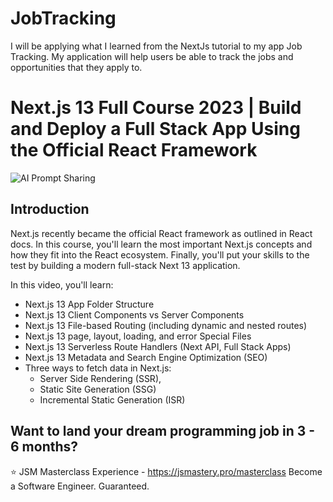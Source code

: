 # JobTracking

I will be applying what I learned from the NextJs tutorial to my app Job Tracking. My application will help users be able to track the jobs and opportunities that they apply to.

# Next.js 13 Full Course 2023 | Build and Deploy a Full Stack App Using the Official React Framework

![AI Prompt Sharing](https://i.ibb.co/9pQNZZy/Thumbnail-27.png)

## Introduction

Next.js recently became the official React framework as outlined in React docs. In this course, you'll learn the most important Next.js concepts and how they fit into the React ecosystem. Finally, you'll put your skills to the test by building a modern full-stack Next 13 application.

In this video, you'll learn:

- Next.js 13 App Folder Structure
- Next.js 13 Client Components vs Server Components
- Next.js 13 File-based Routing (including dynamic and nested routes)
- Next.js 13 page, layout, loading, and error Special Files
- Next.js 13 Serverless Route Handlers (Next API, Full Stack Apps)
- Next.js 13 Metadata and Search Engine Optimization (SEO)
- Three ways to fetch data in Next.js:
  - Server Side Rendering (SSR),
  - Static Site Generation (SSG)
  - Incremental Static Generation (ISR)

## Want to land your dream programming job in 3 - 6 months?

⭐ JSM Masterclass Experience - https://jsmastery.pro/masterclass
Become a Software Engineer. Guaranteed.
